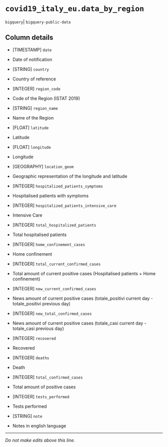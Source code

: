 # `covid19_italy_eu.data_by_region`
`bigquery`| `bigquery-public-data`

## Column details
* [TIMESTAMP] `date`
 - Date of notification
* [STRING]    `country`
 - Country of reference
* [INTEGER]   `region_code`
 - Code of the Region (ISTAT 2019)
* [STRING]    `region_name`
 - Name of the Region
* [FLOAT]     `latitude`
 - Latitude
* [FLOAT]     `longitude`
 - Longitude
* [GEOGRAPHY] `location_geom`
 - Geographic representation of the longitude and latitude
* [INTEGER]   `hospitalized_patients_symptoms`
 - Hospitalised patients with symptoms
* [INTEGER]   `hospitalized_patients_intensive_care`
 - Intensive Care
* [INTEGER]   `total_hospitalized_patients`
 - Total hospitalised patients
* [INTEGER]   `home_confinement_cases`
 - Home confinement
* [INTEGER]   `total_current_confirmed_cases`
 - Total amount of current positive cases (Hospitalised patients + Home confinement)
* [INTEGER]   `new_current_confirmed_cases`
 - News amount of current positive cases (totale_positivi current day - totale_positivi previous day)
* [INTEGER]   `new_total_confirmed_cases`
 - News amount of current positive cases (totale_casi current day - totale_casi previous day)
* [INTEGER]   `recovered`
 - Recovered
* [INTEGER]   `deaths`
 - Death
* [INTEGER]   `total_confirmed_cases`
 - Total amount of positive cases
* [INTEGER]   `tests_performed`
 - Tests performed
* [STRING]    `note`
 - Notes in english language

-------------------------------------------------------------------------------
*Do not make edits above this line.*
